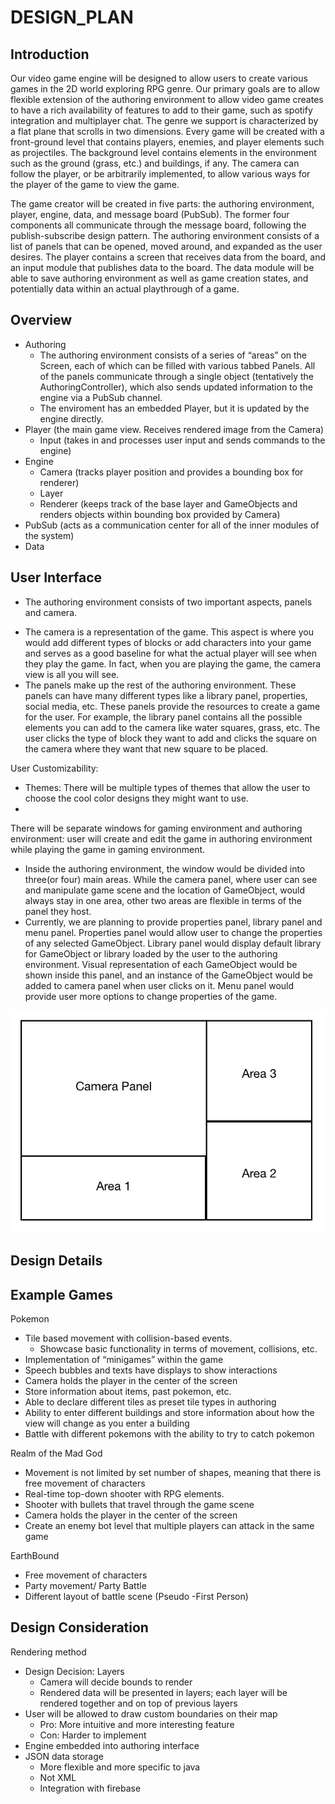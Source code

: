 # DESIGN_PLAN

## Introduction

Our video game engine will be designed to allow users to create various games in the 2D world exploring RPG genre. Our primary goals are to allow flexible extension of the authoring environment to allow video game creates to have a rich availability of features to add to their game, such as spotify integration and multiplayer chat. The genre we support is characterized by a flat plane that scrolls in two dimensions. Every game will be created with a front-ground level that contains players, enemies, and player elements such as projectiles. The background level contains elements in the environment such as the ground (grass, etc.) and buildings, if any. The camera can follow the player, or be arbitrarily implemented, to allow various ways for the player of the game to view the game. 

The game creator will be created in five parts: the authoring environment, player, engine, data, and message board (PubSub). The former four components all communicate through the message board, following the publish-subscribe design pattern. The authoring environment consists of a list of panels that can be opened, moved around, and expanded as the user desires. The player contains a screen that receives data from the board, and an input module that publishes data to the board. The data module will be able to save authoring environment as well as game creation states, and potentially data within an actual playthrough of a game. 


## Overview

* Authoring
    * The authoring environment consists of a series of “areas” on the Screen, each of which can be filled with various tabbed Panels. All of the panels communicate through a single object (tentatively the AuthoringController), which also sends updated information to the engine via a PubSub channel.
    * The enviroment has an embedded Player, but it is updated by the engine directly.
* Player (the main game view. Receives rendered image from the Camera)
    * Input (takes in and processes user input and sends commands to the engine)
* Engine
    * Camera (tracks player position and provides a bounding box for renderer)
    * Layer
    * Renderer (keeps track of the base layer and GameObjects and renders objects within bounding box provided by Camera)
* PubSub (acts as a communication center for all of the inner modules of the system)
* Data


## User Interface
- The authoring environment consists of two important aspects, panels and camera.
* The camera is a representation of the game. This aspect is where you would add different types of blocks or add characters into your game and serves as a good baseline for what the actual player will see when they play the game. In fact, when you are playing the game, the camera view is all you will see.
* The panels make up the rest of the authoring environment. These panels can have many different types like a library panel, properties, social media, etc. These panels provide the resources to create a game for the user. For example, the library panel contains all the possible elements you can add to the camera like water squares, grass, etc. The user clicks the type of block they want to add and clicks the square on the camera where they want that new square to be placed.

User Customizability:
* Themes: There will be multiple types of themes that allow the user to choose the cool color designs they might want to use.
* 


There will be separate windows for gaming environment and authoring environment: user will create and edit the game in authoring environment while playing the game in gaming environment.
- Inside the authoring environment, the window would be divided into three(or four) main areas. While the camera panel, where user can see and manipulate game scene and the location of GameObject, would always stay in one area, other two areas are flexible in terms of the panel they host. 
- Currently, we are planning to provide properties panel, library panel and menu panel. Properties panel would allow user to change the properties of any selected GameObject. Library panel would display default library for GameObject or library loaded by the user to the authoring environment. Visual representation of each GameObject would be shown inside this panel, and an instance of the GameObject would be added to camera panel when user clicks on it. Menu panel would provide user more options to change properties of the game. 

![UI](UI.png)


## Design Details


## Example Games

Pokemon

* Tile based movement with collision-based events. 
    * Showcase basic functionality in terms of movement, collisions, etc.
* Implementation of “minigames” within the game
* Speech bubbles and texts have displays to show interactions
* Camera holds the player in the center of the screen
* Store information about items, past pokemon, etc.
* Able to declare different tiles as preset tile types in authoring
* Ability to enter different buildings and store information about how the view will change as you enter a building
* Battle with different pokemons with the ability to try to catch pokemon

Realm of the Mad God

* Movement is not limited by set number of shapes, meaning that there is free movement of characters
* Real-time top-down shooter with RPG elements. 
* Shooter with bullets that travel through the game scene
* Camera holds the player in the center of the screen
* Create an enemy bot level that multiple players can attack in the same game

EarthBound

* Free movement of characters
* Party movement/ Party Battle
* Different layout of battle scene (Pseudo -First Person)



## Design Consideration

Rendering method 

* Design Decision: Layers
    * Camera will decide bounds to render
    * Rendered data will be presented in layers; each layer will be rendered together and on top of previous layers
* User will be allowed to draw custom boundaries on their map
    * Pro: More intuitive and more interesting feature
    * Con: Harder to implement
* Engine embedded into authoring interface
* JSON data storage
    * More flexible and more specific to java
    * Not XML
    * Integration with firebase







